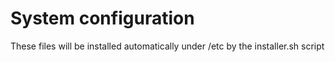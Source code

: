 # System configuration

These files will be installed automatically under /etc by the installer.sh script
